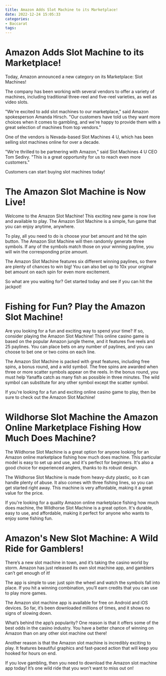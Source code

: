 ```yaml
---
title: Amazon Adds Slot Machine to its Marketplace!
date: 2022-12-24 15:05:33
categories:
- Baccarat
tags:
---
```



#  Amazon Adds Slot Machine to its Marketplace!

Today, Amazon announced a new category on its Marketplace: Slot Machines!

The company has been working with several vendors to offer a variety of machines, including traditional three-reel and five-reel varieties, as well as video slots.

"We're excited to add slot machines to our marketplace," said Amazon spokesperson Amanda Hirsch. "Our customers have told us they want more choices when it comes to gambling, and we're happy to provide them with a great selection of machines from top vendors."

One of the vendors is Nevada-based Slot Machines 4 U, which has been selling slot machines online for over a decade.

"We're thrilled to be partnering with Amazon," said Slot Machines 4 U CEO Tom Sedivy. "This is a great opportunity for us to reach even more customers."

Customers can start buying slot machines today!

#  The Amazon Slot Machine is Now Live!

Welcome to the Amazon Slot Machine! This exciting new game is now live and available to play. The Amazon Slot Machine is a simple, fun game that you can enjoy anytime, anywhere.

To play, all you need to do is choose your bet amount and hit the spin button. The Amazon Slot Machine will then randomly generate three symbols. If any of the symbols match those on your winning payline, you will win the corresponding prize amount.

The Amazon Slot Machine features six different winning paylines, so there are plenty of chances to win big! You can also bet up to 10x your original bet amount on each spin for even more excitement.

So what are you waiting for? Get started today and see if you can hit the jackpot!

#  Fishing for Fun? Play the Amazon Slot Machine!

Are you looking for a fun and exciting way to spend your time? If so, consider playing the Amazon Slot Machine! This online casino game is based on the popular Amazon jungle theme, and it features five reels and 25 paylines. You can place bets on any number of paylines, and you can choose to bet one or two coins on each line.

The Amazon Slot Machine is packed with great features, including free spins, a bonus round, and a wild symbol. The free spins are awarded when three or more scatter symbols appear on the reels. In the bonus round, you must help Yanaffa catch as many fish as possible in three minutes. The wild symbol can substitute for any other symbol except the scatter symbol.

If you're looking for a fun and exciting online casino game to play, then be sure to check out the Amazon Slot Machine!

#  Wildhorse Slot Machine the Amazon Online Marketplace Fishing How Much Does Machine?

The Wildhorse Slot Machine is a great option for anyone looking for an Amazon online marketplace fishing how much does machine. This particular model is easy to set up and use, and it's perfect for beginners. It's also a good choice for experienced anglers, thanks to its robust design.

The Wildhorse Slot Machine is made from heavy-duty plastic, so it can handle plenty of abuse. It also comes with three fishing lines, so you can get started right away. This machine is very affordable, making it a great value for the price.

If you're looking for a quality Amazon online marketplace fishing how much does machine, the Wildhorse Slot Machine is a great option. It's durable, easy to use, and affordable, making it perfect for anyone who wants to enjoy some fishing fun.

#  Amazon's New Slot Machine: A Wild Ride for Gamblers!

There’s a new slot machine in town, and it’s taking the casino world by storm. Amazon has just released its own slot machine app, and gamblers can’t get enough of it!

The app is simple to use: just spin the wheel and watch the symbols fall into place. If you hit a winning combination, you’ll earn credits that you can use to play more games.

The Amazon slot machine app is available for free on Android and iOS devices. So far, it’s been downloaded millions of times, and it shows no signs of slowing down.

What’s behind the app’s popularity? One reason is that it offers some of the best odds in the casino industry. You have a better chance of winning on Amazon than on any other slot machine out there!

Another reason is that the Amazon slot machine is incredibly exciting to play. It features beautiful graphics and fast-paced action that will keep you hooked for hours on end.

If you love gambling, then you need to download the Amazon slot machine app today! It’s one wild ride that you won’t want to miss out on!